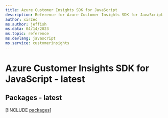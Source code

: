 ```yaml
---
title: Azure Customer Insights SDK for JavaScript
description: Reference for Azure Customer Insights SDK for JavaScript
author: xirzec
ms.author: jeffish
ms.data: 04/14/2023
ms.topic: reference
ms.devlang: javascript
ms.service: customerinsights
---
```

# Azure Customer Insights SDK for JavaScript - latest
## Packages - latest
[!INCLUDE [packages](customer-insights-index.md)]